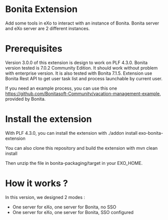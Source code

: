 # Bonita Extension

Add some tools in eXo to interact with an instance of Bonita. Bonita server and eXo server are 2 different instances.

# Prerequisites

Version 3.0.0 of this extension is design to work on PLF 4.3.0.
Bonita version tested is 7.0.2 Community Edition. It should work without problem with enterprise version. It is also tested with Bonita 7.1.5. 
Extension use Bonita Rest API to get user task list and process launchable by current user.

If you need an example process, you can use this one https://github.com/Bonitasoft-Community/vacation-management-example, provided by Bonita.

# Install the extension
With PLF 4.3.0, you can install the extension with 
	./addon install exo-bonita-extension
	
You can also clone this repository and build the extension with
	mvn clean install

Then unzip the file in bonita-packaging/target in your EXO_HOME.

# How it works ?
In this version, we designed 2 modes :
- One server for eXo, one server for Bonita, no SSO 
- One server for eXo, one server for Bonita, SSO configured
